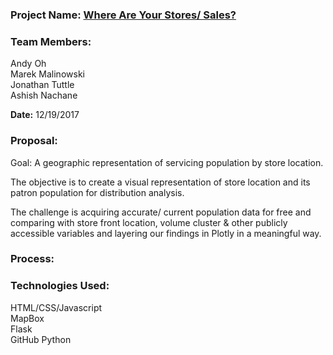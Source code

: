### Project Name: [Where Are Your Stores/ Sales?](https://jtuttle314.github.io/Where-are-your-Stores-or-Sales/app)

### Team Members: 	
Andy Oh  
Marek Malinowski  
Jonathan Tuttle  
Ashish Nachane  

**Date:** 12/19/2017

### Proposal: 
Goal: A geographic representation of servicing population by store location.  

The objective is to create a visual representation of store location and its patron population for distribution analysis.  

The challenge is acquiring accurate/ current population data for free and comparing with store front location, volume cluster & other publicly accessible variables and layering our findings in Plotly in a meaningful way.  


### Process: 


### Technologies Used: 
HTML/CSS/Javascript  
MapBox  
Flask  
GitHub
Python
